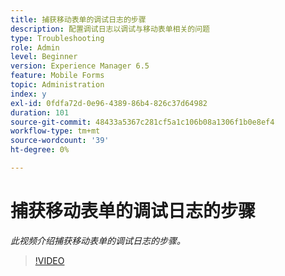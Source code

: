 ```yaml
---
title: 捕获移动表单的调试日志的步骤
description: 配置调试日志以调试与移动表单相关的问题
type: Troubleshooting
role: Admin
level: Beginner
version: Experience Manager 6.5
feature: Mobile Forms
topic: Administration
index: y
exl-id: 0fdfa72d-0e96-4389-86b4-826c37d64982
duration: 101
source-git-commit: 48433a5367c281cf5a1c106b08a1306f1b0e8ef4
workflow-type: tm+mt
source-wordcount: '39'
ht-degree: 0%

---
```


# 捕获移动表单的调试日志的步骤

*此视频介绍捕获移动表单的调试日志的步骤。*

>[!VIDEO](https://video.tv.adobe.com/v/335516?quality=12&learn=on)
